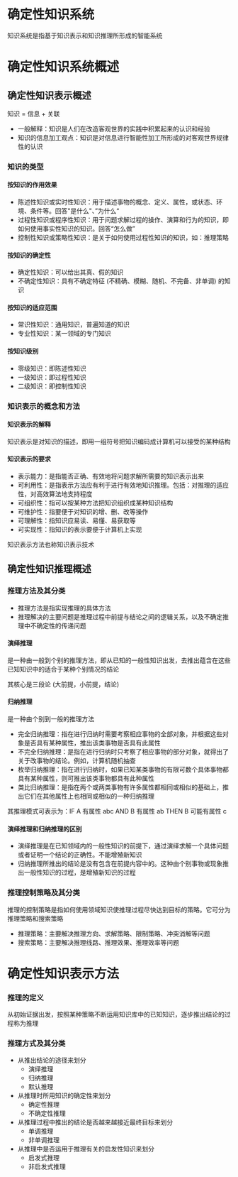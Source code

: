# 确定性知识系统

知识系统是指基于知识表示和知识推理所形成的智能系统

# 确定性知识系统概述

## 确定性知识表示概述

知识 = 信息 + 关联

- 一般解释：知识是人们在改造客观世界的实践中积累起来的认识和经验
- 知识的信息加工观点：知识是对信息进行智能性加工所形成的对客观世界规律性的认识

### 知识的类型

#### 按知识的作用效果

- 陈述性知识或实时性知识：用于描述事物的概念、定义、属性，或状态、环境、条件等。回答"是什么"、”为什么“
- 过程性知识或程序性知识：用于问题求解过程的操作、演算和行为的知识，即如何使用事实性知识的知识。回答“怎么做”
- 控制性知识或策略性知识：是关于如何使用过程性知识的知识，如：推理策略

#### 按知识的确定性

- 确定性知识：可以给出其真、假的知识
- 不确定性知识：具有不确定特征 (不精确、模糊、随机、不完备、非单调) 的知识

#### 按知识的适应范围

- 常识性知识：通用知识，普遍知道的知识
- 专业性知识：某一领域的专门知识

#### 按知识级别

- 零级知识：即陈述性知识
- 一级知识：即过程性知识
- 二级知识：即控制性知识

### 知识表示的概念和方法

#### 知识表示的解释

知识表示是对知识的描述，即用一组符号把知识编码成计算机可以接受的某种结构

#### 知识表示的要求

- 表示能力：是指能否正确、有效地将问题求解所需要的知识表示出来
- 可利用性：是指表示方法应有利于进行有效地知识推理。包括：对推理的适应性，对高效算法地支持程度
- 可组织性：指可以按某种方法把知识组织成某种知识结构
- 可维护性：指要便于对知识的增、删、改等操作
- 可理解性：指知识应易读、易懂、易获取等
- 可实现性：指知识的表示要便于计算机上实现

知识表示方法也称知识表示技术

## 确定性知识推理概述

### 推理方法及其分类

- 推理方法是指实现推理的具体方法
- 推理解决的主要问题是推理过程中前提与结论之间的逻辑关系，以及不确定推理中不确定性的传递问题

#### 演绎推理

是一种由一般到个别的推理方法，即从已知的一般性知识出发，去推出蕴含在这些已知知识中的适合于某种个别情况的结论

其核心是三段论 (大前提，小前提，结论)

#### 归纳推理

是一种由个别到一般的推理方法

- 完全归纳推理：指在进行归纳时需要考察相应事物的全部对象，并根据这些对象是否具有某种属性，推出该类事物是否具有此属性
- 不完全归纳推理：是指在进行归纳时只考察了相应事物的部分对象，就得出了关于改事物的结论。例如，计算机随机抽查
- 枚举归纳推理：指在进行归纳时，如果已知某类事物的有限可数个具体事物都具有某种属性，则可推出该类事物都具有此种属性
- 类比归纳推理：是指在两个或两类事物有许多属性都相同或相似的基础上，推出它们在其他属性上也相同或相似的一种归纳推理

其推理模式可表示为：IF A 有属性 abc AND B 有属性 ab THEN B 可能有属性 c

#### 演绎推理和归纳推理的区别

- 演绎推理是在已知领域内的一般性知识的前提下，通过演绎求解一个具体问题或者证明一个结论的正确性。不能增殖新知识
- 归纳推理所推出的结论是没有包含在前提内容中的。这种由个别事物或现象推出一般性知识的过程，是增殖新知识的过程

### 推理控制策略及其分类

推理的控制策略是指如何使用领域知识使推理过程尽快达到目标的策略。它可分为推理策略和搜索策略

- 推理策略：主要解决推理方向、求解策略、限制策略、冲突消解等问题
- 搜索策略：主要解决推理线路、推理效果、推理效率等问题

# 确定性知识表示方法

### 推理的定义

从初始证据出发，按照某种策略不断运用知识库中的已知知识，逐步推出结论的过程称为推理

### 推理方式及其分类

- 从推出结论的途径来划分
  - 演绎推理
  - 归纳推理
  - 默认推理
- 从推理时所用知识的确定性来划分
  - 确定性推理
  - 不确定性推理
- 从推理过程中推出的结论是否越来越接近最终目标来划分
  - 单调推理
  - 非单调推理
- 从推理中是否运用于推理有关的启发性知识来划分
  - 启发式推理
  - 非启发式推理
